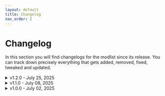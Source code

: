 ```yaml
---
layout: default
title: Changelog
nav_order: 2
---
```


# Changelog

In this section you will find changelogs for the modlist since its release. You can track down precisely everything that gets added, removed, fixed, tweaked and updated.
<div style="margin-bottom: 1rem;"></div>

<details markdown="1">
<summary>v1.2.0 - July 25, 2025</summary>
Update Importance: MAJOR  
SAVE COMPATIBLE  

Additions:
- Added Never Fade Away - Main Menu Themes (2 Versions)
- Added Responsive V
- Added Netrunner Suit Pt7 - Both V
- Added Particles Flickering Fix (Watson)
- Added Filter Saves by Lifepath and Type
- Added Streaming Bug Workaround
- Added Vehicle Exit Fix for 2.3
- Added Extra Hands (cyberware)
- Added Enhanced Police Lights System
- Added NISSAN GT-R 'Lone Wanderer'
- Added Night City Fog Nulled
- Added Stop spammers
- Added NCPD Cache - New Iconic Weapons
- Added EconomyPunk
- Added New Game Plus - Native
- Added H10 Apartment Exterior Trash Remover
- Added HUD Fixes - fix disappearing HUD element and quest dialogs
- Added The Passenger - Feature Settings
- Added Better UI Character Lighting
- Added Stash and Backpack Search
- Added The RVC00N Dumpster - Techie Micro Jacket (M) (GS) (AXL)
- Added Tactical Style Outfit Pt2 - Both V
- Added Apartment Dropoffs
- Added CasinoLoot - The Weapons Casino
- Added Quickhack Hotkeys

Removals:
- Removed Preem Menu (Background Blur - Pause Menu - Animated Snow)
- Removed Sound SFX Fixes
- Removed Weapon Sound Remake
- Removed Appearance Change Unlocker - Character Preset Manager

Fixes and Tweaks:
- Fixed all issues related to mods with v2.3
- Removed some remaining Redmod mods

Updates:
- Updated Blur Begone (Clear Materials with Refraction)
- Updated Cyberarms Collection 2.0 - Archive-XL
- Updated Immersive Rippers - Dogtown
- Updated Input Loader
- Updated Lifepath Bonuses and Gang-Corp Traits
- Updated Panam Romanced Enhanced
- Updated Photo Mode Unlocker
- Updated RED4ext
- Updated Virtual Car Dealer
- Updated Say Something Damn It
- Updated Lizzie's Braindances
- Updated Nissan Skyline 2000GT-R
- Updated zzz_NeuroMultiMaterialXtender.zip
- Updated H10 Megabuilding Unlocked
- Updated Plate Carrier Vest and Tactical Belt - for both Vs
- Updated Tyger Cache - New Iconic Weapons
- Updated NISSAN GT-R 'Lone Wanderer'
- Updated Dogtown Location Visuals Nulled - a general fix for lighting mods
- Updated Military Palette Texture Library
- Updated NC Fashion Virtual Atelier
- Updated HUD Painter
- Updated Manavortex Atelier Store
- Updated NC Autoshop's Repair
- Updated Immersive Food Vendors
- Updated Immersive Food Vendors - Dogtown
- Updated Cop Killer
- Updated Toyota Supra
- Updated Lamborghini Murcielago SV
- Updated Damage Scaling and Balance (Formerly Level Scaling)
- Updated VEEGEE SHOP 3
- Updated ReLUX (Lighting Redux - Accurate Lighting)
- Updated Lotus Esprit Turbo
- Updated Third-Person (TPP) Vehicle Camera Tool
- Updated Deceptious Bug Fixes
- Updated Immersive Night City Fixes
- Updated Custom Map Markers
- Updated NCPD Cache - New Iconic Weapons
- Updated Night City Enhanced and Expanded - NPCs
- Updated Cyber Engine Tweaks
- Updated Mitsubishi Eclipse GSX (1999)
- Updated Hyst Hair Collection - CCXL
- Updated Trigger Mode Control
- Updated Limited HUD
- Updated Quickhack Fixes
- Updated Nissan 350Z
- Updated Honda S2000
- Updated Ducati Supersport
- Updated RedFileSystem
- Updated RedData
- Updated Autoloot
- Updated Mod Settings
- Updated Muted Markers
- Updated Night City Interactions - Core
- Updated New Lifepath Intro - Fresh Start
- Updated Night City Visuals Nulled
- Updated TweakXL
- Updated ArchiveXL
- Updated In-World Navigation
- Updated Immersive Bartenders
- Updated Black Chrome - Cyberware Expansion
- Updated e3 2018 bradbury district
- Updated Immersive Night City Fixes
- Updated Native Interactions Framework
- Updated Stealthrunner - Stealth Gameplay Expansion
- Updated Night City Enhanced and Expanded - Enemies
- Updated The RVC00N Dumpster 2 - PinkyDude's Virtual Shop
- Updated Untrack Quest Ultimate - No Main Quest re-tracking - No leftovers
- Updated Fast Travel from anywhere to everywhere - Redscript
- Updated Weapon Conditioning (Tier System Overhaul)
- Updated Driver Combat 2.0
- Updated They Will Remember
- Updated KiasuBurger Cyberware Core
- Updated Not So Good Draw Distance Mod
- Updated No More Hard-coded Keybinds (Better Controls Menu continued)
- Updated Inplace Streamingsectors Nulled
- Updated Nova traffic swap car list and collection
- Updated Codeware
- Updated Database Fixes
- Updated Luxury corporate the Glen apartment - archivexl
- Updated Taxi Work in Night City
- Updated Pagani Huayra

</details>

<details markdown="1">
<summary>v1.1.0 - July 08, 2025</summary>
Update Importance: MAJOR  
SAVE COMPATIBLE  

Additions:
- Added Appearance Change Unlocker - Character Preset Manager
- Added No shooting delay
- Added Holy Terror
- Added NDI Osprey Rocket Launcher
- Added Toyota Supra
- Added Flashback Fixer
- Added Enemy Rarity Fixes
- Added NC Autoshop's Repair
- Added Combat Revolution(AI Overhaul and High-Stakes)
- Added Gunsensical
- Added Damage Scaling and Balance (Formerly Level Scaling)
- Added FRAIL Inc. - Wretch Merch (Standalone)
- Added FRAIL Inc. - Grunge Sweater (Standalone)
- Added FRAIL Inc. - The 1990 Outfit (Standalone)
- Added The RVC00N Dumpster - Zombie Slayer Jacket (M-F) (GS) (Archive XL)
- Added Advanced V Customisation
- Added Vessnelle Hair Collection
- Added Songbird Hands for Fem and Masc V (Compatible with Valentino Arms)
- Added Visible Bullets (Projectile Bullets Overhaul - TDO 2.0 - No More Hitscan etc.)
- Added Don't Hide Stamina Bar on Holster (Bug Fix)
- Added Slow Firing Rate on Longer Saves Bug Fix
- Added Extract The Mods In Weapon Shops 2.1
- Added Photomode Facial Expression Mega Pack - Masc and Fem
- Added Ruru x Rysyu Night City Gunslinger Pose Pack - PM Props
- Added aSgard masculine Poses pt.2 (MascV)(PM and AMM)
- Added aSgard masculine Poses (MascV)(PM and AMM)
- Added aSgard Bike Poses (MASC V)
- Added Action Pose Pack - Archive XL (F and M)
- Added Man's World - Masculine Pose Pack
- Added Sit and Lean - Pose Pack for Masc V
- Added Inorganic Materials
- Added Rev's Poses - Sharp Dressed Man Pack
- Added Masculine Photo Pose Pack - Photo Mode Poses
- Added Jon Vk Close Quarters Combat - PM Pose Set
- Added Car Dealer Previews for SDH0 Mods
- Added Ballistic Helmet Visor Down Masc V Reworked
- Added Gas Mask Modular Filters Archive XL
- Added Drive Jacket Archive XL
- Added RufTread motorbike helmet
- Added Alt Hands
- Added Dex Arms
- Added Lee Ward Hands
- Added Valentino Cyber Knees
- Added Decorative Launcher Arms
- Added Decorative Monowire Arms
- Added Decorative Gorilla Arms
- Added Decorative Mantis Arms
- Added SOR-22 Felix Arms Custom
- Added Cyber Vehicle Overhaul
- Added Kusanagi Short The Seat 2.01
- Added Nazare Short The Seat 2.1
- Added Inventory Adjustments Hub
- Added Dewdrop Inn Enhanced
- Added (entering new area) be gone
- Added (safe area) be gone
- Added Rebeccas Apartment DLC
- Added Better Buildings - Preview

Removals:
- Removed Lamborghini Revuelto
- Removed LUT Switcher 2
- Removed Replace Weapon Mods
- Removed Unequip Mods
- Removed Better Vehicle Handling
- Removed Preem Weaponsmith 2.0
- Removed Preem Weaponsmith 2.0 sfx fix
- Removed E3 2018 Roads
- Removed Virtual Atelier Delivery
- Removed 

Fixes and Tweaks:
- Fixed bikes handling
- Rebalanced combat: enemies are no longer HP bags, you kill them more easily. Headshots and grenades now have a real impact on gameplay (x5 damages). Yet you are now also more vulnerable to combat. AI also has been improved
- Fixed some empty virtual ateliers
- Fixed VCD previews not showing

Updates:
- Updated Deceptious Quest Core
- Updated Improved Distant Shadows (Volumetric Fog Leaking Fixed)
- Updated Extra Iconics
- Updated Zenitex Atelier
- Updated Military Accessories - Balaclava Pack - ArchiveXL
- Updated Military Tactical Vest - ArchiveXL
- Updated Modular Military Combat Armor - ArchiveXL
- Updated Military Palette Texture Library
- Updated Modular Military Helmet - Ops-Core FAST
- Updated Modular Military Zenitex Backpack - ArchiveXL
- Updated Modular Military Bodysuit - Zenitex Stealthsuit - ArchiveXL
- Updated Military Accessories - Modular Armor Pads Pack
- Updated Modular Military Ballistic Mask 
- Updated H10 Food Vendor
- Updated Third-Person (TPP) Vehicle Camera Tool
- Updated Lotus Esprit Turbo
- Updated NC Fashion Virtual Atelier
- Updated They Will Remember
- Updated Night City Enhanced and Expanded - NPCs
- Updated Immersive Night City Fixes
- Updated Auto drive
- Updated Say Something Damn It
- Updated Lizzie's Braindances
- Updated VEEGEE SHOP 3
- Updated Nissan Skyline R33
- Updated Visual Holsters (Automatic Clothes Swap)

</details>

<details markdown="1">

<summary>v1.0.0 - July 02, 2025</summary>

Update Importance: MAJOR  
NOT SAVE COMPATIBLE  

ORIGINAL UPLAOD, CHNAGELOGS WILL COME FOR NEXT VERSIONS  

</details>
